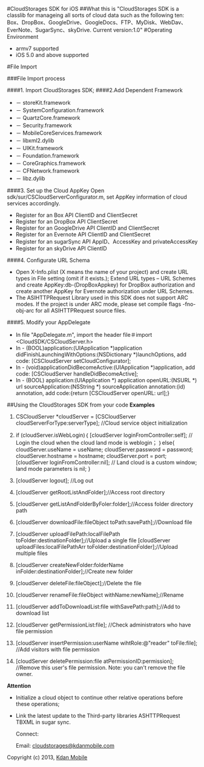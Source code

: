#CloudStorages SDK for iOS 
##What this is
"CloudStorages SDK is a classlib for manageing all sorts of cloud data such as the following ten: Box、DropBox、GoogleDrive、GoogleDocs、FTP、MyDisk、WebDav、EverNote、SugarSync、skyDrive. 
Current version:1.0"
#Operating Environment
- armv7 supported
- iOS 5.0 and above supported
 
#File Import 

###File Import process

####1.	Import CloudStorages SDK;
####2.Add Dependent Framework 
- － storeKit.framework 	               
- － SystemConfiguration.framework 
- － QuartzCore.framework
- － Security.framework	
- － MobileCoreServices.framework
- － libxml2.dylib 
- － UIKit.framework 
- － Foundation.framework
- － CoreGraphics.framework  
- － CFNetwork.framework
- － libz.dylib

####3. Set up the Cloud AppKey
    Open sdk/sur/CSCloudServerConfigurator.m, set AppKey information of cloud services accordingly.

  - Register for an Box API ClientID and ClientSecret
  - Register for an DropBox API ClientSecret
  - Register for an GoogleDrive API ClientID and ClientSecret
  - Register for an Evernote API ClientID and ClientSecret
  - Register for an sugarSync API AppID、AccessKey and privateAccessKey
  - Register for an skyDrive API ClientID
  

####4. Configurate URL Schema
  - Open X-Info.plist (X means the name of your project) and create URL types in File setting (omit if it exists.); Extend URL types – URL Schemes and create AppKey:db-(DropBoxAppkey) for DropBox authorization and create another AppKey for Evernote authorization under URL Schemes.
  - The ASIHTTPRequest Library used in this SDK does not support ARC modes. If the project is under ARC mode, please set compile flags -fno-obj-arc for all ASIHTTPRequest source files.
  
####5. Modify your AppDelegate
   
  - In file "AppDelegate.m", import the header file＃import <CloudSDK/CSCloudServer.h>   
  - In - (BOOL)application:(UIApplication *)application didFinishLaunchingWithOptions:(NSDictionary *)launchOptions, add code: [CSCloudServer setCloudConfigurator]; 
  - In - (void)applicationDidBecomeActive:(UIApplication *)application, add code: [CSCloudServer handleDidBecomeActive];
  - In - (BOOL) application:(UIApplication *) application openURL:(NSURL *) url sourceApplication:(NSString *) sourceApplication annotation:(id) annotation, add code:{return [CSCloudServer openURL: url];}
  
##Using the CloudStorages SDK from your code
 **Examples**
 
 1. CSCloudServer *cloudServer = [CSCloudServer cloudServerForType:serverType]; //Cloud service object initialization
 
 2. if (cloudServer.isWebLogin)｛
 [cloudServer loginFromController:self]; // Login the cloud when the cloud land mode is weblogin；
 ｝else{
 	cloudServer.useName = useName;
 	cloudServer.password = password;
 	cloudServer.hostname = hostname;
 	cloudServer.port = port;  
    [cloudServer loginFromController:nil]; // Land cloud is a custom window; land mode parameters is nil;
 }
 3. [cloudServer logout];  //Log out
 4. [cloudServer getRootListAndFolder];//Access root directory
 5. [cloudServer getListAndFolderByFoler:folder];//Access folder directory path
 6. [cloudServer downloadFile:fileObject 				         toPath:savePath];//Download file
 7. [cloudServer uploadFilePath:localFilePath 					toFolder:destinationFolder];//Upload a single file
    [cloudServer uploadFiles:localFilePathArr					toFolder:destinationFolder];//Upload multiple files
 8. [cloudServer createNewFolder:folderName					inFolder:destinationFolder];//Create new folder
 9. [cloudServer deleteFile:fileObject];//Delete the file
 10. [cloudServer renameFile:fileObject  withName:newName];//Rename
 11. [cloudServer addToDownloadList:file withSavePath:path];//Add to download list 
 12. [cloudServer getPermissionList:file]; //Check administrators who have file permission 
 13. [cloudServer insertPermission:userName wihtRole:@"reader" toFile:file]; //Add visitors with file permission 
 14. [cloudServer deletePermission:file atPermissionID:permission]; //Remove this user's file permission. Note: you can't remove the file owner.
 
 **Attention**
 
- Initialize a cloud object to continue other relative operations  before these operations;
- Link the latest update to the Third-party libraries ASHTTPRequest TBXML in sugar sync.

  Connect:
 
     Email: cloudstorages@kdanmobile.com

Copyright (c)  2013,  [Kdan Mobile](http://www.kdanmobile.com)
